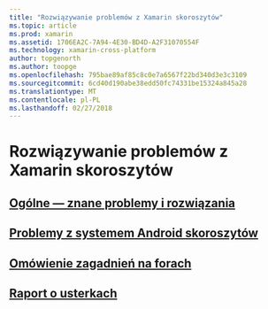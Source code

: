 ```yaml
---
title: "Rozwiązywanie problemów z Xamarin skoroszytów"
ms.topic: article
ms.prod: xamarin
ms.assetid: 1706EA2C-7A94-4E30-BD4D-A2F31070554F
ms.technology: xamarin-cross-platform
author: topgenorth
ms.author: toopge
ms.openlocfilehash: 795bae89af85c8c0e7a6567f22bd340d3e3c3109
ms.sourcegitcommit: 6cd40d190abe38edd50fc74331be15324a845a28
ms.translationtype: MT
ms.contentlocale: pl-PL
ms.lasthandoff: 02/27/2018
---
```

# <a name="troubleshooting-xamarin-workbooks"></a>Rozwiązywanie problemów z Xamarin skoroszytów

## <a name="general-known-issues--workaroundsgeneralmd"></a>[Ogólne — znane problemy i rozwiązania](general.md)

## <a name="issues-with-android-workbooksandroidmd"></a>[Problemy z systemem Android skoroszytów](android.md)

## <a name="discuss-issues-on-the-forumsforums"></a>[Omówienie zagadnień na forach][forums]

## <a name="file-a-bug-reporttoolsworkbooksinstallmdreporting-bugs"></a>[Raport o usterkach](~/tools/workbooks/install.md#reporting-bugs)

[forums]: https://forums.xamarin.com/categories/inspector
